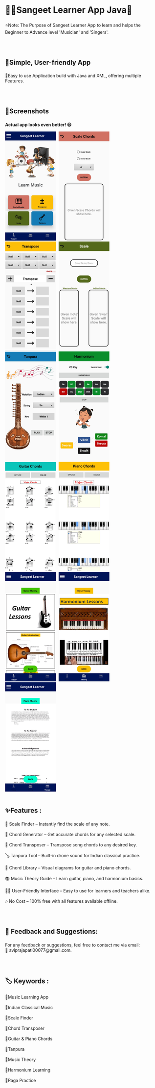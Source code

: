 <h1 align="left">🎵🎺Sangeet Learner App Java🎹</h1>

###

<p align="left">⭐Note:  The Purpose of Sangeet Learner App to learn and helps the Beginner to Advance level 'Musician' and 'Singers'.</p><br><br>

###

<h2 align="left">📱Simple, User-friendly App</h2>

###

<p align="left">📲Easy to use Application build with Java and XML, offering multiple Features.</p><br><br>

###

<h2 align="left">📸Screenshots</h2>

###
**Actual app looks even better! 😃**

<kbd>
  <img  src="https://github.com/avi-prajapati/Sangeet-Learner-App/blob/master/1.jpg" width=33% height=30%/>
  <img  src="https://github.com/avi-prajapati/Sangeet-Learner-App/blob/master/2.jpg" width=33% height=30%/>
  <img src="https://github.com/avi-prajapati/Sangeet-Learner-App/blob/master/3.jpg" width=33% height=30%/>
  <img  src="https://github.com/avi-prajapati/Sangeet-Learner-App/blob/master/4.jpg" width=33% height=30%/>
  <img  src="https://github.com/avi-prajapati/Sangeet-Learner-App/blob/master/5.jpg" width=33% height=30%/>
  <img  src="https://github.com/avi-prajapati/Sangeet-Learner-App/blob/master/6.jpg" width=33% height=30%/>
  <img  src="https://github.com/avi-prajapati/Sangeet-Learner-App/blob/master/7.jpg" width=33% height=30%/>
  <img  src="https://github.com/avi-prajapati/Sangeet-Learner-App/blob/master/8.jpg" width=33% height=30%/>
  <img  src="https://github.com/avi-prajapati/Sangeet-Learner-App/blob/master/9.jpg" width=33% height=30%/>
  <img src="https://github.com/avi-prajapati/Sangeet-Learner-App/blob/master/10.jpg" width=33% height=30%/>
  <img  src="https://github.com/avi-prajapati/Sangeet-Learner-App/blob/master/11.jpg" width=33% height=30%/>
</kbd><br><br>

###

<h2 align="left">✨Features :</h2>

###

<p align="left">🎼 Scale Finder – Instantly find the scale of any note.<br><br>🎸 Chord Generator – Get accurate chords for any selected scale.<br><br>🔄 Chord Transposer – Transpose song chords to any desired key.<br><br>🪕 Tanpura Tool – Built-in drone sound for Indian classical practice.<br><br>🎹 Chord Library – Visual diagrams for guitar and piano chords.<br><br>📚 Music Theory Guide – Learn guitar, piano, and harmonium basics.<br><br>👩‍🏫 User-Friendly Interface – Easy to use for learners and teachers alike.<br><br>🎶 No Cost – 100% free with all features available offline.</p><br><br>

###

<h2 align="left">💬 Feedback and Suggestions:</h2>

###

<p align="left">For any feedback or suggestions, feel free to contact me via email:<br>📧 aviprajapati00077@gmail.com.</p><br><br>

###

<h2 align="left">🏷️ Keywords :</h2>

###

<p align="left">🔸Music Learning App<br><br>🔸Indian Classical Music<br><br>🔸Scale Finder<br><br>🔸Chord Transposer<br><br>🔸Guitar & Piano Chords<br><br>🔸Tanpura<br><br>🔸Music Theory<br><br>🔸Harmonium Learning<br><br>🔸Raga Practice</p><br><br>

###
